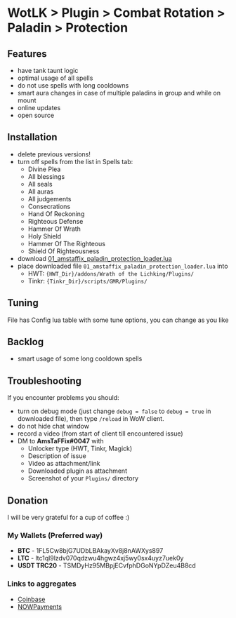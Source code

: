 # WotLK > Plugin > Combat Rotation > Paladin > Protection

## Features
- have tank taunt logic
- optimal usage of all spells
- do not use spells with long cooldowns
- smart aura changes in case of multiple paladins in group and while on mount
- online updates
- open source

## Installation
- delete previous versions!
- turn off spells from the list in Spells tab:
  - Divine Plea
  - All blessings
  - All seals
  - All auras
  - All judgements
  - Consecrations
  - Hand Of Reckoning
  - Righteous Defense
  - Hammer Of Wrath
  - Holy Shield
  - Hammer Of The Righteous
  - Shield Of Righteousness
- download [01_amstaffix_paladin_protection_loader.lua](https://raw.githubusercontent.com/AmsTaFFix/gmr-stuff/main/clientside/plugins/rotations/paladin/protection/v2/01_amstaffix_paladin_protection_loader.lua)
- place downloaded file `01_amstaffix_paladin_protection_loader.lua` into
  - HWT: `{HWT_Dir}/addons/Wrath of the Lichking/Plugins/`
  - Tinkr: `{Tinkr_Dir}/scripts/GMR/Plugins/`

## Tuning
File has Config lua table with some tune options, you can change as you like

## Backlog
- smart usage of some long cooldown spells

## Troubleshooting
If you encounter problems you should:
- turn on debug mode (just change `debug = false` to `debug = true` in downloaded file), then type `/reload` in WoW client.
- do not hide chat window
- record a video (from start of client till encountered issue)
- DM to **AmsTaFFix#0047** with
  - Unlocker type (HWT, Tinkr, Magick)
  - Description of issue
  - Video as attachment/link
  - Downloaded plugin as attachment
  - Screenshot of your `Plugins/` directory

## Donation
I will be very grateful for a cup of coffee :)

### My Wallets (Preferred way)
- **BTC** - 1FL5Cw8bjG7UDbLBAkayXv8j8nAWXys897
- **LTC** - ltc1ql9lzdv070qdzwu4hgwz4xj5wy0sx4uyz7uek0y
- **USDT TRC20** - TSMDyHz95MBpjECvfphDGoNYpDZeu4B8cd
 
### Links to aggregates
- [Coinbase](https://commerce.coinbase.com/checkout/4662ac44-ca8c-4f8f-9130-d647d0d89da0)
- [NOWPayments](https://nowpayments.io/donation/AmsTaFFix)